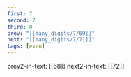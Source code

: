 ```yaml
---
first: 7
second: 7
third: 0
prev: "[[many_digits/7/69]]"
next: "[[many_digits/7/71]]"
tags: [even]
---
```

prev2-in-text: [[68]]
next2-in-text: [[72]]
